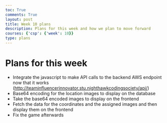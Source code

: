 ```yaml
---
toc: True
comments: True
layout: post
title: Week 10 plans
description: Plans for this week and how we plan to move forward
courses: {'csp': {'week': 10}}
type: plans
---
```


# Plans for this week
- Integrate the javascript to make API calls to the backend AWS endpoint now that it works (http://teaminfluencerinnovator.stu.nighthawkcodingsociety/api/)
- Base64 encoding for the location images to display on the database
- Take the base64 encoded images to display on the frontend 
- Fetch the data for the coordinates and the assigned images and then display them on the frontend
- Fix the game afterwards
